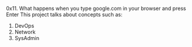 0x11. What happens when you type google.com in your browser and press Enter
This project talks about concepts such as:
1. DevOps
2. Network
3. SysAdmin
